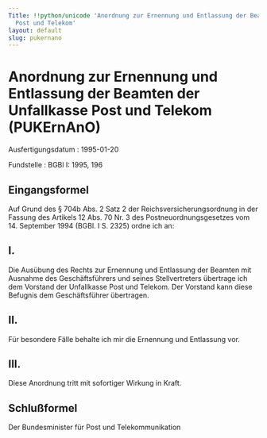 ```yaml
---
Title: !!python/unicode 'Anordnung zur Ernennung und Entlassung der Beamten der Unfallkasse
  Post und Telekom'
layout: default
slug: pukernano
---
```


# Anordnung zur Ernennung und Entlassung der Beamten der Unfallkasse Post und Telekom (PUKErnAnO)

Ausfertigungsdatum
:   1995-01-20

Fundstelle
:   BGBl I: 1995, 196



## Eingangsformel

Auf Grund des § 704b Abs. 2 Satz 2 der Reichsversicherungsordnung in
der Fassung des Artikels 12 Abs. 70 Nr. 3 des Postneuordnungsgesetzes
vom 14. September 1994 (BGBl. I S. 2325) ordne ich an:


## I.

Die Ausübung des Rechts zur Ernennung und Entlassung der Beamten mit
Ausnahme des Geschäftsführers und seines Stellvertreters übertrage ich
dem Vorstand der Unfallkasse Post und Telekom. Der Vorstand kann diese
Befugnis dem Geschäftsführer übertragen.


## II.

Für besondere Fälle behalte ich mir die Ernennung und Entlassung vor.


## III.

Diese Anordnung tritt mit sofortiger Wirkung in Kraft.


## Schlußformel

Der Bundesminister für Post und Telekommunikation

